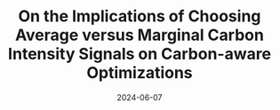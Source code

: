 ---
title: "On the Implications of Choosing Average versus Marginal Carbon
Intensity Signals on Carbon-aware Optimizations"
collection: publications
permalink: /publication/eenergy24-average-marginal
date: 2024-06-07
# venue: 'Political Science Research and Methods'
paperurl: '/files/eenergy24-average-marginal.pdf'
link: 'https://dl.acm.org/doi/10.1145/3632775.3661953'
citation: Thanathorn Sukprasert, Noman Bashir, Abel Souza, David Irwin, and Prashant Shenoy. (e-Energy '24).
---